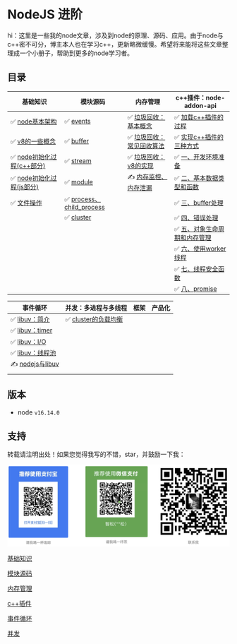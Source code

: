 # NodeJS 进阶

hi：这里是一些我的node文章，涉及到node的原理、源码、应用。由于node与c++密不可分，博主本人也在学习c++，更新略微缓慢。希望将来能将这些文章整理成一个小册子，帮助到更多的node学习者。

## 目录

| 基础知识                                                                                   | 模块源码                                                                                                    | 内存管理                                                           | c++插件：node-addon-api                                                    |
| -------------------------------------------------------------------------------------- | ------------------------------------------------------------------------------------------------------- | -------------------------------------------------------------- | ----------------------------------------------------------------------- |
| ✅ [node基本架构](基础知识/node基本架构/node基本架构.md "node基本架构")                                     | ✅ [events](模块源码/events/events.md "events")                                                              | ✅ [垃圾回收：基本概念](内存管理/垃圾回收：基本概念/垃圾回收：基本概念.md "垃圾回收：基本概念")         | ✅ [加载c++插件的过程](c++插件/加载c++插件的过程/加载c++插件的过程.md "加载c++插件的过程")             |
| ✅ [v8的一些概念](基础知识/v8的一些概念/v8的一些概念.md "v8的一些概念")                                         | ✅ [buffer](模块源码/buffer/buffer.md "buffer")                                                              | ✅ [垃圾回收：常见回收算法](内存管理/垃圾回收：常见回收算法/垃圾回收：常见回收算法.md "垃圾回收：常见回收算法") | ✅ [实现c++插件的三种方式](c++插件/实现c++插件的三种方式/实现c++插件的三种方式.md "实现c++插件的三种方式")     |
| ✅ [node初始化过程(c++部分)](基础知识/node初始化过程\(c++部分\)/node初始化过程\(c++部分\).md "node初始化过程(c++部分)") | ✅ [stream](模块源码/stream/stream.md "stream")                                                              | ✅ [垃圾回收：v8的实现](内存管理/垃圾回收：v8的实现/垃圾回收：v8的实现.md "垃圾回收：v8的实现")     | ✅ [一、开发环境准备](c++插件/一、开发环境准备/一、开发环境准备.md "一、开发环境准备")                     |
| ✅ [node初始化过程(js部分)](基础知识/node初始化过程\(js部分\)/node初始化过程\(js部分\).md "node初始化过程(js部分)")     | ✅ [module](模块源码/module/module.md "module")                                                              | ✍️ [内存监控、内存泄漏](内存管理/内存监控、内存泄漏/内存监控、内存泄漏.md "内存监控、内存泄漏")        | ✅ [二、基本数据类型和函数](c++插件/二、基本数据类型和函数/二、基本数据类型和函数.md "二、基本数据类型和函数")         |
| ✅ [文件操作](基础知识/文件操作/文件操作.md "文件操作")                                                     | ✅ [process、child\_process](模块源码/process、child_process/process、child_process.md "process、child_process") |                                                                | ✅ [三、buffer处理](c++插件/三、buffer处理/三、buffer处理.md "三、buffer处理")             |
|                                                                                        | ✅ [cluster](模块源码/cluster/cluster.md "cluster")                                                          |                                                                | ✅ [四、错误处理](c++插件/四、错误处理/四、错误处理.md "四、错误处理")                             |
|                                                                                        |                                                                                                         |                                                                | ✅ [五、对象生命周期和内存管理](c++插件/五、对象生命周期和内存管理/五、对象生命周期和内存管理.md "五、对象生命周期和内存管理") |
|                                                                                        |                                                                                                         |                                                                | ✅ [六、使用worker线程](c++插件/六、使用worker线程/六、使用worker线程.md "六、使用worker线程")     |
|                                                                                        |                                                                                                         |                                                                | ✅ [七、线程安全函数](c++插件/七、线程安全函数/七、线程安全函数.md "七、线程安全函数")                     |
|                                                                                        |                                                                                                         |                                                                | ✅ [八、promise](c++插件/八、promise/八、promise.md "八、promise")                 |

| 事件循环                                                                | 并发：多进程与多线程                                                       | 框架 | 产品化 |
| ------------------------------------------------------------------- | ---------------------------------------------------------------- | -- | --- |
| ✅ [libuv：简介](事件循环/libuv：简介/libuv：简介.md "libuv：简介")                  | ✅ [cluster的负载均衡](并发/cluster的负载均衡/cluster的负载均衡.md "cluster的负载均衡") |    |     |
| ✅ [libuv：timer](事件循环/libuv：timer/libuv：timer.md "libuv：timer")      |                                                                  |    |     |
| ✅ [libuv：I/O](事件循环/libuv：I-O/libuv：I-O.md "libuv：I/O")              |                                                                  |    |     |
| ✅ [libuv：线程池](事件循环/libuv：线程池/libuv：线程池.md "libuv：线程池")              |                                                                  |    |     |
| ✍️ [nodejs与libuv](事件循环/nodejs与libuv/nodejs与libuv.md "nodejs与libuv") |                                                                  |    |     |
|                                                                     |                                                                  |    |     |

## 版本

-   node `v16.14.0`

## 支持

转载请注明出处！如果您觉得我写的不错，star，并鼓励一下我：

![](image/support_c5mlCLv6f3.png)

[基础知识](基础知识/基础知识.md "基础知识")

[模块源码](模块源码/模块源码.md "模块源码")

[内存管理](内存管理/内存管理.md "内存管理")

[c++插件](c++插件/c++插件.md "c++插件")

[事件循环](事件循环/事件循环.md "事件循环")

[并发](并发/并发.md "并发")
